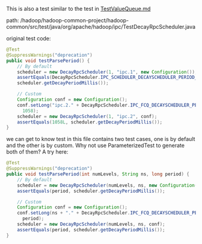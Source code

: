 This is also a test similar to the test in [TestValueQueue.md](TestValueQueue.md)

path: /hadoop/hadoop-common-project/hadoop-common/src/test/java/org/apache/hadoop/ipc/TestDecayRpcScheduler.java

original test code:
```java
@Test
@SuppressWarnings("deprecation")
public void testParsePeriod() {
    // By default
    scheduler = new DecayRpcScheduler(1, "ipc.1", new Configuration());
    assertEquals(DecayRpcScheduler.IPC_SCHEDULER_DECAYSCHEDULER_PERIOD_DEFAULT,
    scheduler.getDecayPeriodMillis());

    // Custom
    Configuration conf = new Configuration();
    conf.setLong("ipc.2." + DecayRpcScheduler.IPC_FCQ_DECAYSCHEDULER_PERIOD_KEY,
      1058);
    scheduler = new DecayRpcScheduler(1, "ipc.2", conf);
    assertEquals(1058L, scheduler.getDecayPeriodMillis());
}
```
we can get to know test in this file contains two test cases, one is by default and the other is by custom. Why not use ParameterizedTest to generate both of them? A try here:
```java
@Test
@SuppressWarnings("deprecation")
public void testParsePeriod(int numLevels, String ns, long period) {
    // By default
    scheduler = new DecayRpcScheduler(numLevels, ns, new Configuration());
    assertEquals(period, scheduler.getDecayPeriodMillis());

    // Custom
    Configuration conf = new Configuration();
    conf.setLong(ns + "." + DecayRpcScheduler.IPC_FCQ_DECAYSCHEDULER_PERIOD_KEY,
      period);
    scheduler = new DecayRpcScheduler(numLevels, ns, conf);
    assertEquals(period, scheduler.getDecayPeriodMillis());
}
```